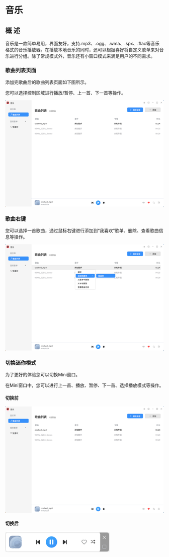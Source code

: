 # 音乐
## 概 述
音乐是一款简单易用，界面友好，支持.mp3、.ogg、.wma、.spx、.flac等音乐格式的音乐播放器。在播放本地音乐的同时，还可以根据喜好将自定义歌单来对音乐进行分组。除了常规模式外，音乐还有小窗口模式来满足用户的不同需求。


### 歌曲列表页面

添加完歌曲后的歌曲列表页面如下图所示。

您可以选择控制区域进行播放/暂停、上一首、下一首等操作。

![图 1 歌曲列表-big](image/list.png)


### 歌曲右键

您可以选择一首歌曲，通过鼠标右键进行添加到“我喜欢”歌单、删除、查看歌曲信息等操作。

![图 2 歌曲右键-big](image/right.png)


### 切换迷你模式

为了更好的体验您可以切换Mini窗口。

在Mini窗口中，您可以进行上一首、播放、暂停、下一首、选择播放模式等操作。

#### 切换前

![图 3 歌曲列表-big](image/list.png)

#### 切换后

![图 4 迷你模式](image/mini.png)







